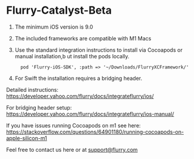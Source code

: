 # Flurry-Catalyst-Beta

1) The minimum iOS version is 9.0
2) The included frameworks are compatible with M1 Macs
3) Use the standard integration instructions to install via Cocoapods or manual installation,b ut install the pods locally.

         pod 'Flurry-iOS-SDK', :path => '~/Downloads/FlurryXCFramework/'

4) For Swift the installation requires a bridging header.

Detailed instructions:
https://developer.yahoo.com/flurry/docs/integrateflurry/ios/

For bridging header setup:
https://developer.yahoo.com/flurry/docs/integrateflurry/ios-manual/

If you have issues running Cocoapods on m1 see here:
https://stackoverflow.com/questions/64901180/running-cocoapods-on-apple-silicon-m1

Feel free to contact us here or at support@flurry.com
